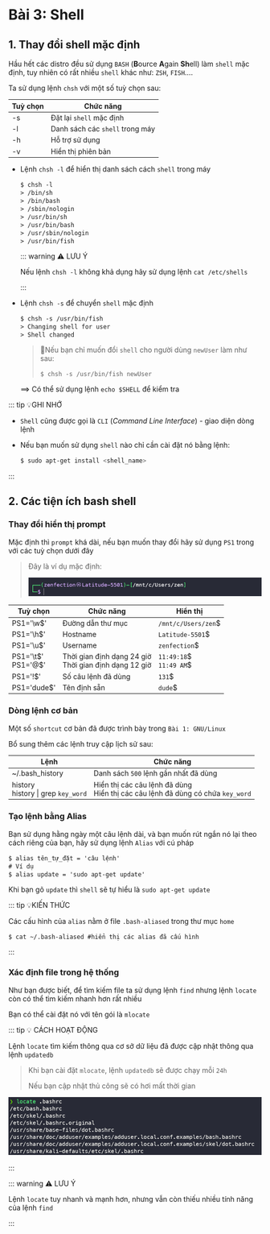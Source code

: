 # Bài 3: Shell

## 1. Thay đổi shell mặc định

Hầu hết các distro đều sử dụng `BASH` (**B**ource **A**gain **Sh**ell) làm `shell` mặc định, tuy nhiên có rất nhiều `shell` khác như: `ZSH`, `FISH`....

Ta sử dụng lệnh `chsh` với một số tuỳ chọn sau:

| Tuỳ chọn | Chức năng                       |
| -------- | ------------------------------- |
| -s       | Đặt lại `shell` mặc định        |
| -l       | Danh sách các `shell` trong máy |
| -h       | Hỗ trợ sử dụng                  |
| -v       | Hiển thị phiên bản              |

- Lệnh `chsh -l` để hiển thị danh sách cách `shell` trong máy
  
  ```bash:no-line-numbers
  $ chsh -l
  > /bin/sh
  > /bin/bash
  > /sbin/nologin
  > /usr/bin/sh
  > /usr/bin/bash
  > /usr/sbin/nologin
  > /usr/bin/fish
  ```
  
  ::: warning ⚠️ LƯU Ý
  
  Nếu lệnh `chsh -l` không khả dụng hãy sử dụng lệnh `cat /etc/shells`
  
  :::

- Lệnh `chsh -s` để chuyển `shell` mặc định
  
  ```bash:no-line-numbers
  $ chsh -s /usr/bin/fish
  > Changing shell for user
  > Shell changed
  ```
  
  > 🤔Nếu bạn chỉ muốn đổi `shell` cho người dùng `newUser` làm như sau:
  > 
  > ```bash:no-line-numbers
  > $ chsh -s /usr/bin/fish newUser
  > ```
  
  ==> Có thể sử dụng lệnh `echo $SHELL` để kiểm tra

::: tip 💡GHI NHỚ

- `Shell` cũng được gọi là `CLI` (*Command Line Interface*) - giao diện dòng lệnh

- Nếu bạn muốn sử dụng `shell` nào chỉ cần cài đặt nó bằng lệnh:
  
  ```bash
  $ sudo apt-get install <shell_name>
  ```

:::

## 2. Các tiện ích bash shell

### Thay đổi hiển thị prompt

Mặc định thì `prompt` khá dài, nếu bạn muốn thay đổi hãy sử dụng `PS1` trong với các tuỳ chọn dưới đây

> Đây là ví dụ mặc định:
> 
> ![Screenshot 2022-02-14 114618.png](https://raw.githubusercontent.com/Zenfection/Image/master/2022/02/14-11-46-33-Screenshot%202022-02-14%20114618.png)

| Tuỳ chọn                 | Chức năng                                                | Hiển thị                     |
| ------------------------ | -------------------------------------------------------- | ---------------------------- |
| PS1='\w$'                | Đường dẫn thư mục                                        | `/mnt/c/Users/zen`\$         |
| PS1='\h\$'               | Hostname                                                 | `Latitude-5501`$             |
| PS1='\u\$'               | Username                                                 | `zenfection`$                |
| PS1='\t\$'<br>PS1='\@\$' | Thời gian định dạng 24 giờ<br>Thời gian định dạng 12 giờ | `11:49:18`$<br> `11:49 AM`\$ |
| PS1='!\$'                | Số câu lệnh đã dùng                                      | `131`$                       |
| PS1='dude\$'             | Tên định sẵn                                             | `dude`$                      |

### Dòng lệnh cơ bản

Một số `shortcut` cơ bản đã được trình bày trong `Bài 1: GNU/Linux`

Bổ sung thêm các lệnh truy cập lịch sử sau:

| Lệnh                                  | Chức năng                                                                         |
| ------------------------------------- | --------------------------------------------------------------------------------- |
| \~/.bash\_history                     | Danh sách `500` lệnh gần nhất đã dùng                                             |
| history<br>history \| grep `key_word` | Hiển thị các câu lệnh đã dùng<br>Hiển thị các câu lệnh đã dùng có chứa `key_word` |

### Tạo lệnh bằng Alias

Bạn sử dụng hằng ngày một câu lệnh dài, và bạn muốn rút ngắn nó lại theo cách riêng của bạn, hãy sử dụng lệnh `Alias` với cú pháp

```bash:no-line-numbers
$ alias tên_tự_đặt = 'câu lệnh'
# Ví dụ
$ alias update = 'sudo apt-get update'
```

Khi bạn gõ `update` thì `shell` sẽ tự hiểu là `sudo apt-get update`

::: tip 💡KIẾN THỨC

Các cấu hình của `alias` nằm ở file `.bash-aliased` trong thư mục `home` 

```bash:no-line-numbers
$ cat ~/.bash-aliased #hiển thị các alias đã cấu hình
```

:::

### Xác định file trong hệ thống

Như bạn được biết, để tìm kiếm file ta sử dụng lệnh `find` nhưng lệnh `locate` còn có thể tìm kiếm nhanh hơn rất nhiều

Bạn có thể cài đặt nó với tên gói là `mlocate`

::: tip 💡 CÁCH HOẠT ĐỘNG

Lệnh `locate` tìm kiếm thông qua cơ sở dữ liệu đã được cập nhật thông qua lệnh `updatedb`

> Khi bạn cài đặt `mlocate`, lệnh `updatedb` sẽ được chạy mỗi `24h`
> 
> Nếu bạn cập nhật thủ công sẽ có hơi mất thời gian

<img title="" src="https://raw.githubusercontent.com/Zenfection/Image/master/2022/02/14-12-07-03-Screenshot%202022-02-14%20120654.png" alt="Screenshot 2022-02-14 120654.png" width="600">

:::

::: warning ⚠️ LƯU Ý

Lệnh `locate` tuy nhanh và mạnh hơn, nhưng vẫn còn thiếu nhiều tính năng của lệnh `find`

:::